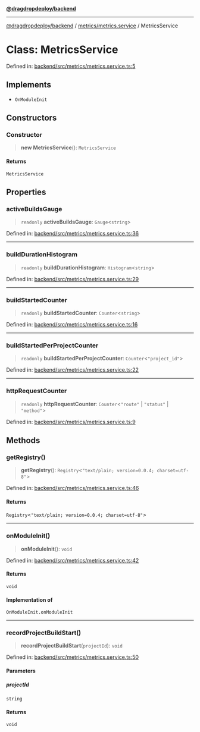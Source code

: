 [**@dragdropdeploy/backend**](../../../README.md)

***

[@dragdropdeploy/backend](../../../README.md) / [metrics/metrics.service](../README.md) / MetricsService

# Class: MetricsService

Defined in: [backend/src/metrics/metrics.service.ts:5](https://github.com/TomKonig/DragDropDeploy/blob/34bfcba72927c691f3e74d05ff86899c58e78bdc/backend/src/metrics/metrics.service.ts#L5)

## Implements

- `OnModuleInit`

## Constructors

### Constructor

> **new MetricsService**(): `MetricsService`

#### Returns

`MetricsService`

## Properties

### activeBuildsGauge

> `readonly` **activeBuildsGauge**: `Gauge`\<`string`\>

Defined in: [backend/src/metrics/metrics.service.ts:36](https://github.com/TomKonig/DragDropDeploy/blob/34bfcba72927c691f3e74d05ff86899c58e78bdc/backend/src/metrics/metrics.service.ts#L36)

***

### buildDurationHistogram

> `readonly` **buildDurationHistogram**: `Histogram`\<`string`\>

Defined in: [backend/src/metrics/metrics.service.ts:29](https://github.com/TomKonig/DragDropDeploy/blob/34bfcba72927c691f3e74d05ff86899c58e78bdc/backend/src/metrics/metrics.service.ts#L29)

***

### buildStartedCounter

> `readonly` **buildStartedCounter**: `Counter`\<`string`\>

Defined in: [backend/src/metrics/metrics.service.ts:16](https://github.com/TomKonig/DragDropDeploy/blob/34bfcba72927c691f3e74d05ff86899c58e78bdc/backend/src/metrics/metrics.service.ts#L16)

***

### buildStartedPerProjectCounter

> `readonly` **buildStartedPerProjectCounter**: `Counter`\<`"project_id"`\>

Defined in: [backend/src/metrics/metrics.service.ts:22](https://github.com/TomKonig/DragDropDeploy/blob/34bfcba72927c691f3e74d05ff86899c58e78bdc/backend/src/metrics/metrics.service.ts#L22)

***

### httpRequestCounter

> `readonly` **httpRequestCounter**: `Counter`\<`"route"` \| `"status"` \| `"method"`\>

Defined in: [backend/src/metrics/metrics.service.ts:9](https://github.com/TomKonig/DragDropDeploy/blob/34bfcba72927c691f3e74d05ff86899c58e78bdc/backend/src/metrics/metrics.service.ts#L9)

## Methods

### getRegistry()

> **getRegistry**(): `Registry`\<`"text/plain; version=0.0.4; charset=utf-8"`\>

Defined in: [backend/src/metrics/metrics.service.ts:46](https://github.com/TomKonig/DragDropDeploy/blob/34bfcba72927c691f3e74d05ff86899c58e78bdc/backend/src/metrics/metrics.service.ts#L46)

#### Returns

`Registry`\<`"text/plain; version=0.0.4; charset=utf-8"`\>

***

### onModuleInit()

> **onModuleInit**(): `void`

Defined in: [backend/src/metrics/metrics.service.ts:42](https://github.com/TomKonig/DragDropDeploy/blob/34bfcba72927c691f3e74d05ff86899c58e78bdc/backend/src/metrics/metrics.service.ts#L42)

#### Returns

`void`

#### Implementation of

`OnModuleInit.onModuleInit`

***

### recordProjectBuildStart()

> **recordProjectBuildStart**(`projectId`): `void`

Defined in: [backend/src/metrics/metrics.service.ts:50](https://github.com/TomKonig/DragDropDeploy/blob/34bfcba72927c691f3e74d05ff86899c58e78bdc/backend/src/metrics/metrics.service.ts#L50)

#### Parameters

##### projectId

`string`

#### Returns

`void`
